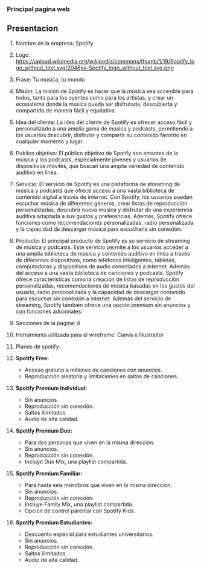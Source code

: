 ### Principal pagina web 

## Presentacion 
1. Nombre de la empresa: Spotify 

2. Logo: https://upload.wikimedia.org/wikipedia/commons/thumb/1/19/Spotify_logo_without_text.svg/2048px-Spotify_logo_without_text.svg.png 

3. Frase: Tu musica, tu mundo 

4. Mision: La misión de Spotify es hacer que la música sea accesible para todos, tanto para los oyentes como para los artistas, y crear un ecosistema donde la música pueda ser disfrutada, descubierta y compartida de manera fácil y equitativa.

5. Idea del cliente: La idea del cliente de Spotify es ofrecer acceso fácil y personalizado a una amplia gama de música y podcasts, permitiendo a los usuarios descubrir, disfrutar y compartir su contenido favorito en cualquier momento y lugar.

6. Publico objetivo: El público objetivo de Spotify son amantes de la música y los podcasts, especialmente jóvenes y usuarios de dispositivos móviles, que buscan una amplia variedad de contenido auditivo en línea.

7. Servicio: El servicio de Spotify es una plataforma de streaming de música y podcasts que ofrece acceso a una vasta biblioteca de contenido digital a través de internet. Con Spotify, los usuarios pueden escuchar música de diferentes géneros, crear listas de reproducción personalizadas, descubrir nueva música y disfrutar de una experiencia auditiva adaptada a sus gustos y preferencias. Además, Spotify ofrece funciones como recomendaciones personalizadas, radio personalizada y la capacidad de descargar música para escucharla sin conexión.

8. Producto: El principal producto de Spotify es su servicio de streaming de música y podcasts. Este servicio permite a los usuarios acceder a una amplia biblioteca de música y contenido auditivo en línea a través de diferentes dispositivos, como teléfonos inteligentes, tabletas, computadoras y dispositivos de audio conectados a internet. Además del acceso a una vasta biblioteca de canciones y podcasts, Spotify ofrece características como la creación de listas de reproducción personalizadas, recomendaciones de música basadas en los gustos del usuario, radio personalizada y la capacidad de descargar contenido para escuchar sin conexión a internet. Además del servicio de streaming, Spotify también ofrece una opción premium sin anuncios y con funciones adicionales.

9. Secciones de la pagina: 4 

10. Herramienta utilizada para el wireframe: Canva e Illustraitor 

11. Planes de spotify: 

   1. **Spotify Free:**
      - Acceso gratuito a millones de canciones con anuncios.
      - Reproducción aleatoria y limitaciones en saltos de canciones.

   2. **Spotify Premium Individual:**
      - Sin anuncios.
      - Reproducción sin conexión.
      - Saltos ilimitados.
      - Audio de alta calidad.

   3. **Spotify Premium Duo:**
      - Para dos personas que viven en la misma dirección.
      - Sin anuncios.
      - Reproducción sin conexión.
      - Incluye Duo Mix, una playlist compartida.

   4. **Spotify Premium Familiar:**
      - Para hasta seis miembros que viven en la misma dirección.
      - Sin anuncios.
      - Reproducción sin conexión.
      - Incluye Family Mix, una playlist compartida.
      - Opción de control parental con Spotify Kids.

   5. **Spotify Premium Estudiantes:**
      - Descuento especial para estudiantes universitarios.
      - Sin anuncios.
      - Reproducción sin conexión.
      - Saltos ilimitados.
      - Audio de alta calidad.
